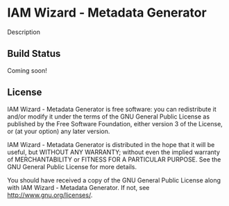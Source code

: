 # IAM Wizard - Metadata Generator

Description

## Build Status

Coming soon!

## License

IAM Wizard - Metadata Generator is free software: you can redistribute it and/or modify it under the terms of the GNU General Public License as published by the Free Software Foundation, either version 3 of the License, or (at your option) any later version.

IAM Wizard - Metadata Generator is distributed in the hope that it will be useful, but WITHOUT ANY WARRANTY; without even the implied warranty of MERCHANTABILITY or FITNESS FOR A PARTICULAR PURPOSE.  See the GNU General Public License for more details.

You should have received a copy of the GNU General Public License along with IAM Wizard - Metadata Generator.  If not, see <http://www.gnu.org/licenses/>.